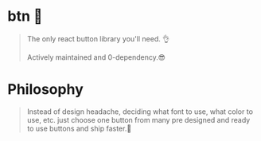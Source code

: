 # btn 📱
> The only react button library you'll need. 👌
>
> Actively maintained and 0-dependency.😎

# Philosophy
> Instead of design headache, deciding what font to use, what color to use, etc. just choose one button from many pre designed and ready to use buttons and ship faster.🚀
